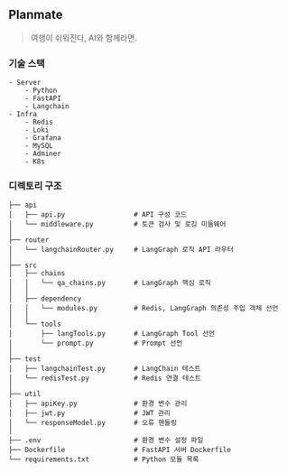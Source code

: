 ## Planmate  
> 여행이 쉬워진다, AI와 함께라면.  

### 기술 스택  
    - Server  
        - Python
        - FastAPI
        - Langchain
    - Infra
        - Redis
        - Loki
        - Grafana
        - MySQL
        - Adminer
        - K8s

### 디렉토리 구조  
```
├── api
│   ├── api.py                 # API 구성 코드
│   └── middleware.py          # 토큰 검사 및 로깅 미들웨어
│
├── router
│   └── langchainRouter.py     # LangGraph 로직 API 라우터
│
├── src
│   ├── chains
│   │   └── qa_chains.py       # LangGraph 핵심 로직
│   │
│   ├── dependency
│   │   └── modules.py         # Redis, LangGraph 의존성 주입 객체 선언
│   │
│   └── tools
│       ├── langTools.py       # LangGraph Tool 선언
│       └── prompt.py          # Prompt 선언
│
├── test
│   ├── langchainTest.py       # LangChain 테스트
│   └── redisTest.py           # Redis 연결 테스트
│
├── util
│   ├── apiKey.py              # 환경 변수 관리
│   ├── jwt.py                 # JWT 관리
│   └── responseModel.py       # 오류 핸들링
│
├── .env                       # 환경 변수 설정 파일
├── Dockerfile                 # FastAPI 서버 Dockerfile
└── requirements.txt           # Python 모듈 목록
```
